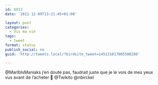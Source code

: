 ```yaml
---
id: 6913
date: '2011-12-09T13:21:45+01:00'

layout: post
categories:
  - Vis ma vie
tags:
  - tweet
format: status
publish_social: no
guid: 'http://tweets.local/?birdsite_tweet=145131017005580289'

---
```


@MarlbIsManiaks j’en doute pas, faudrait juste que je le vois de mes yeux vus avant de l’acheter 🙂 @Twikito @nbirckel
